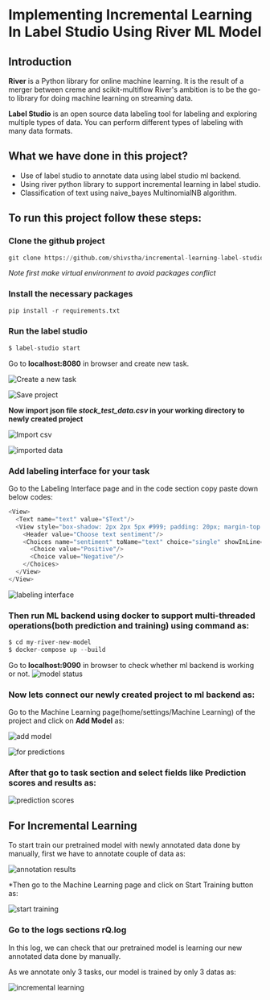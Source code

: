 # Implementing Incremental Learning In Label Studio Using River ML Model

## Introduction
**River** is a Python library for online machine learning. It is the result of a merger between creme and scikit-multiflow River's ambition is to be the go-to library for doing machine learning on streaming data.

**Label Studio** is an open source data labeling tool for labeling and exploring multiple types of data. You can perform different types of labeling with many data formats.

## What we have done in this project?

- Use of label studio to annotate data using label studio ml backend.
- Using river python library to support incremental learning in label studio.
- Classification of text using naive_bayes MultinomialNB algorithm.

## To run this project follow these steps:

### Clone the github project
```python
git clone https://github.com/shivstha/incremental-learning-label-studio-using-river-model.git
```


*Note first make virtual environment to avoid packages conflict*
### Install the necessary packages
```python
pip install -r requirements.txt
```

### Run the label studio
```python
$ label-studio start
```

Go to **localhost:8080** in browser and create new task.

![Create a new task](images/create_task.png)


![Save project](images/save_project.png)

**Now import json file *stock_test_data.csv* in your working directory to newly created project**

![Import csv](images/import_csv.png)

![imported data](images/data_csv.png)

### Add labeling interface for your task 
Go to the Labeling Interface page and in the code section copy paste down below codes:
```python
<View>
  <Text name="text" value="$Text"/>
  <View style="box-shadow: 2px 2px 5px #999; padding: 20px; margin-top: 2em; border-radius: 5px;">
    <Header value="Choose text sentiment"/>
    <Choices name="sentiment" toName="text" choice="single" showInLine="true">
      <Choice value="Positive"/>
      <Choice value="Negative"/>
    </Choices>
  </View>
</View>
```
![labeling interface](images/label_interface.png)





### Then run ML backend using docker to support multi-threaded operations(both prediction and training) using command as:
```python
$ cd my-river-new-model
$ docker-compose up --build
```

Go to **localhost:9090** in browser to check whether ml backend is working or not.
![model status](images/model_status.png)


### Now lets connect our newly created project to ml backend as:

Go to the Machine Learning page(home/settings/Machine Learning) of the project and click on **Add Model** as:

![add model](images/add_model.png)

![for predictions](images/for-predictions.png)


### After that go to task section and select fields like Prediction scores and results as:
![prediction scores](images/predictions_score.png)


## For Incremental Learning 
To start train our pretrained model with newly annotated data done by manually, first we have to annotate couple of data as:

![annotation results](images/manual_train.png)


*Then go to the Machine Learning page and click on Start Training button as:

![start training](images/start_training.png)


### Go to the logs sections rQ.log

In this log, we can check that our pretrained model is learning our new annotated data done by manually. 

As we annotate only 3 tasks, our model is trained by only 3 datas as:

![incremental learning](images/incremental_learn.png)